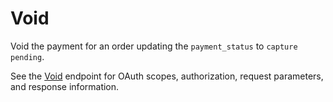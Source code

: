 # Void

 Void the payment for an order updating the `payment_status` to `capture pending`.

 See the [Void](https://developer.bigcommerce.com/api-reference/store-management/order-transactions/payment-actions/paymentactionvoid) endpoint for OAuth scopes, authorization, request parameters, and response information.
